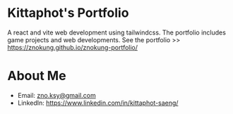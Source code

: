 # Kittaphot's Portfolio

A react and vite web development using tailwindcss. The portfolio includes game projects and web developments. See the portfolio >> https://znokung.github.io/znokung-portfolio/

# About Me

- Email: zno.ksy@gmail.com
- LinkedIn: https://www.linkedin.com/in/kittaphot-saeng/
